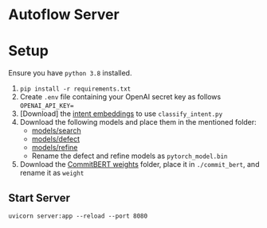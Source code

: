 
# Autoflow Server

# Setup
Ensure you have `python 3.8` installed.

1.  `pip install -r requirements.txt`
2. Create `.env` file  containing your OpenAI secret key as follows
`OPENAI_API_KEY=`
3. [Download] the [intent embeddings](https://drive.google.com/file/d/1a0e3m8TyyxRaPi73gdsSXSHjfWPbnRo_/view?usp=sharing) to use `classify_intent.py`
4. Download the following models and place them in the mentioned folder:
	- [models/search](https://drive.google.com/file/d/1v3uXuPCpK4V5cnx5C0Q0zEteKgRV5B7B/view?usp=sharing)
	-  [models/defect](https://storage.googleapis.com/sfr-codet5-data-research/finetuned_models/defect_codet5_base.bin)
	- [models/refine](https://storage.googleapis.com/sfr-codet5-data-research/finetuned_models/refine_medium_codet5_base.bin)
	- Rename the defect and refine models as `pytorch_model.bin`
5. Download the [CommitBERT weights](https://drive.google.com/drive/folders/153brGoeSqpCyYSZi2OMmEs25crcsi4WU) folder, place it in `./commit_bert`, and rename it as `weight`
## Start Server
	uvicorn server:app --reload --port 8080
